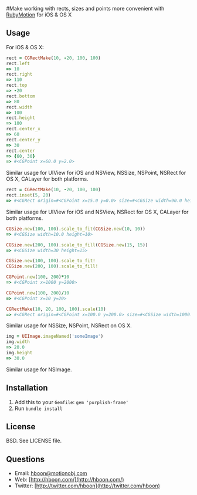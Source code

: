 #Make working with rects, sizes and points more convenient with [RubyMotion](http://rubymotion.com) for iOS & OS X

Usage
---
For iOS & OS X:

```ruby
rect = CGRectMake(10, -20, 100, 100)
rect.left
=> 10
rect.right
=> 110
rect.top
=> -20
rect.bottom
=> 80
rect.width
=> 100
rect.height
=> 100
rect.center_x
=> 60
rect.center_y
=> 30
rect.center
=> {60, 30}
=> #<CGPoint x=60.0 y=2.0>
```

Similar usage for UIView for iOS and NSView, NSSize, NSPoint, NSRect for OS X, CALayer for both platforms.

```ruby
rect = CGRectMake(10, -20, 100, 100)
rect.inset(5, 20)
=> #<CGRect origin=#<CGPoint x=15.0 y=0.0> size=#<CGSize width=90.0 height=60.0>>
```
Similar usage for UIView for iOS and NSView, NSRect for OS X, CALayer for both platforms.

```ruby
CGSize.new(100, 100).scale_to_fit(CGSize.new(10, 10))
=> #<CGSize width=10.0 height=10>

CGSize.new(200, 100).scale_to_fill(CGSize.new(15, 15))
=> #<CGSize width=30 height=15>

CGSize.new(100, 100).scale_to_fit!
CGSize.new(200, 100).scale_to_fill!

CGPoint.new(100, 200)*10
=> #<CGPoint x=1000 y=2000>

CGPoint.new(100, 200)/10
=> #<CGPoint x=10 y=20>

CGRectMake(10, 20, 100, 100).scale(10)
=> #<CGRect origin=#<CGPoint x=100.0 y=200.0> size=#<CGSize width=1000.0 height=1000.0>>
```

Similar usage for NSSize, NSPoint, NSRect on OS X.

```ruby
img = UIImage.imageNamed('someImage')
img.width
=> 20.0
img.height
=> 30.0
```

Similar usage for NSImage.

Installation
---
1. Add this to your `Gemfile`: `gem 'purplish-frame'`
2. Run `bundle install`

License
---
BSD. See LICENSE file.

Questions
---
* Email: [hboon@motionobj.com](mailto:hboon@motionobj.com)
* Web: [http://hboon.com/](http://hboon.com/)
* Twitter: [http://twitter.com/hboon](http://twitter.com/hboon)
